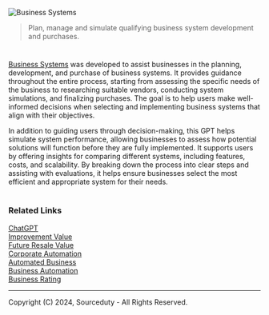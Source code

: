 ![Business Systems](https://github.com/user-attachments/assets/3dbbfd4a-c259-45d6-9c06-07b5e8a95ddd)

> Plan, manage and simulate qualifying business system development and purchases.

#

[Business Systems](https://chatgpt.com/g/g-I4ACxYPf3-business-systems) was developed to assist businesses in the planning, development, and purchase of business systems. It provides guidance throughout the entire process, starting from assessing the specific needs of the business to researching suitable vendors, conducting system simulations, and finalizing purchases. The goal is to help users make well-informed decisions when selecting and implementing business systems that align with their objectives.

In addition to guiding users through decision-making, this GPT helps simulate system performance, allowing businesses to assess how potential solutions will function before they are fully implemented. It supports users by offering insights for comparing different systems, including features, costs, and scalability. By breaking down the process into clear steps and assisting with evaluations, it helps ensure businesses select the most efficient and appropriate system for their needs.

#
### Related Links

[ChatGPT](https://github.com/sourceduty/ChatGPT)
<br>
[Improvement Value](https://github.com/sourceduty/Improvement_Value)
<br>
[Future Resale Value](https://github.com/sourceduty/Future_Resale_Value)
<br>
[Corporate Automation](https://github.com/sourceduty/Corporate_Automation)
<br>
[Automated Business](https://github.com/sourceduty/Automated_Business)
<br>
[Business Automation](https://github.com/sourceduty/Business_Automation)
<br>
[Business Rating](https://github.com/sourceduty/Business_Rating)

***
Copyright (C) 2024, Sourceduty - All Rights Reserved.

